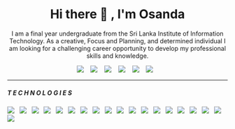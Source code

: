 <h1 align ='center'> Hi there 👋 , I'm Osanda</h1>

<p align='center'>
I am a final year undergraduate from the Sri Lanka Institute of Information Technology. As a creative, Focus and Planning, and determined individual I am looking for a challenging career opportunity to develop my professional skills and knowledge.
</p>

<p align='center'>
  <a href="https://www.linkedin.com/in/osanda-gamage-3ba68a170"><img src="https://img.shields.io/badge/linkedin-%230077B5.svg?&style=for-the-badge&logo=linkedin&logoColor=white" /></a>&nbsp;&nbsp;&nbsp;
  <a href="https://builditmasters.com/"><img src="https://img.shields.io/badge/Blog-%23cc6699.svg?&style=for-the-badge&logo=Blogger&logoColor=white" /></a>&nbsp;&nbsp;&nbsp;
  <a href="https://twitter.com/osanda79"><img src="https://img.shields.io/badge/twitter-%231DA1F2.svg?&style=for-the-badge&logo=twitter&logoColor=white" /></a>&nbsp;&nbsp;&nbsp;
  <a href="https://stackoverflow.com/users/11494267/osanda-gamage"><img src="https://img.shields.io/badge/Stack Overflow-%F58025.svg?&style=for-the-badge&logo=Stack Overflow&logoColor=white" /></a>&nbsp;&nbsp;&nbsp;
  <a href="https://www.behance.net/osandagamage"><img src="https://img.shields.io/badge/Behance-%1769FF.svg?&style=for-the-badge&logo=Behance&logoColor=white" /></a>&nbsp;&nbsp;&nbsp;
  <a href="https://www.pinterest.com/builditmasters/"><img src="https://img.shields.io/badge/Pinterest-%BD081C.svg?&style=for-the-badge&logo=Pinterest&logoColor=white" /></a>&nbsp;&nbsp;&nbsp;
</p>

<hr>

<h5>T E C H N O L O G I E S</h5>
<p>
  <img src="https://img.shields.io/badge/React-20232A?style=for-the-badge&logo=react&logoColor=61DAFB" />&nbsp;&nbsp;
  <img src="https://img.shields.io/badge/Vue-4FC08D?style=for-the-badge&logo=Vue.js&logoColor=white" />&nbsp;&nbsp;
  <img src="https://img.shields.io/badge/node.js%20-%23339933.svg?&style=for-the-badge&logo=node.js&logoColor=white" />&nbsp;&nbsp;
  <img src="https://img.shields.io/badge/Express%20-%000000.svg?&style=for-the-badge&logo=Express&logoColor=white" />&nbsp;&nbsp;
  <img src="https://img.shields.io/badge/Docker-2496ED?style=for-the-badge&logo=docker&logoColor=white" />&nbsp;&nbsp;
  <img src="https://img.shields.io/badge/Android-3DDC84?style=for-the-badge&logo=Android&logoColor=white" />&nbsp;&nbsp;
  <img src="https://img.shields.io/badge/Java-007396?style=for-the-badge&logo=Java&logoColor=white" />&nbsp;&nbsp;
  <img src="https://img.shields.io/badge/Flutter-02569B?style=for-the-badge&logo=Flutter&logoColor=white" />&nbsp;&nbsp;
  <img src="https://img.shields.io/badge/MongoDB-47A248?style=for-the-badge&logo=MongoDB&logoColor=white" />&nbsp;&nbsp;
  <img src="https://img.shields.io/badge/MySQL-4479A1?style=for-the-badge&logo=MySQL&logoColor=white" />&nbsp;&nbsp;
  <img src="https://img.shields.io/badge/PostgreSQL-4169E1?style=for-the-badge&logo=PostgreSQL&logoColor=white" />&nbsp;&nbsp;
  <img src="https://img.shields.io/badge/Sequelize-52B0E7?style=for-the-badge&logo=Sequelize&logoColor=white" />&nbsp;&nbsp;
  <img src="https://img.shields.io/badge/.NET-512BD4?style=for-the-badge&logo=.NET&logoColor=white" />&nbsp;&nbsp;
  <img src="https://img.shields.io/badge/Firebase-FFCA28?style=for-the-badge&logo=Firebase&logoColor=white" />&nbsp;&nbsp;
  <img src="https://img.shields.io/badge/html5%20-%23e34f26.svg?&style=for-the-badge&logo=html5&logoColor=white" />&nbsp;&nbsp;
  <img src="https://img.shields.io/badge/CSS3-1572B6?&style=for-the-badge&logo=css3&logoColor=white" />&nbsp;&nbsp;
  <img src="https://img.shields.io/badge/JavaScript-F7DF1E?style=for-the-badge&logo=javascript&logoColor=black" />&nbsp;&nbsp;
  <img src="https://img.shields.io/badge/Bootstrap-563D7C?style=for-the-badge&logo=bootstrap&logoColor=white">&nbsp;&nbsp;
  <img src="https://img.shields.io/badge/sass%20-%23cc6699.svg?&style=for-the-badge&logo=sass&logoColor=white" />&nbsp;&nbsp;
  
</p>
